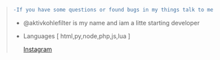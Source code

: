 > ```diff
> -If you have some questions or found bugs in my things talk to me thanks buddy
> ```
>
>- @aktivkohlefilter is my name and iam a litte starting developer
>- Languages [ html,py,node,php,js,lua ]
>
>   [Instagram](https://www.instagram.com/leonx.dmn/)
